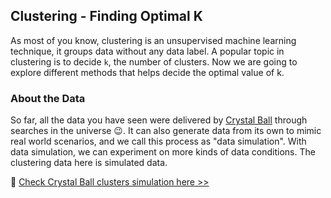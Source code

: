 ## Clustering - Finding Optimal K

As most of you know, clustering is an unsupervised machine learning technique, it groups data without any data label. A popular topic in clustering is to decide `k`, the number of clusters. Now we are going to explore different methods that helps decide the optimal value of k.


### About the Data

So far, all the data you have seen were delivered by [Crystal Ball][1] through searches in the universe 😉. It can also generate data from its own to mimic real world scenarios, and we call this process as "data simulation". With data simulation, we can experiment on more kinds of data conditions. The clustering data here is simulated data.


🌻 [Check Crystal Ball clusters simulation here >>][2]

[1]:https://github.com/lady-h-world/My_Garden/blob/main/reading_pages/Crystal_Ball/about_crystal_ball.md
[2]:https://github.com/lady-h-world/My_Garden/blob/main/code/crystal_ball/data_collector/simulate_clusters.ipynb
[3]:https://github.com/lady-h-world/My_Garden/blob/main/code/resplendent_tree/unsupervised/estimate_clusters_count.ipynb
